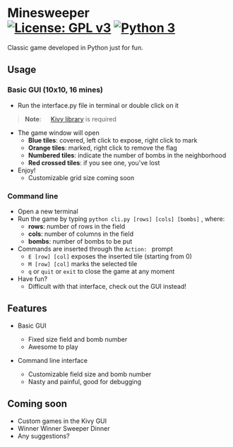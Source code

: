 # Minesweeper &emsp;&emsp;&emsp; [![License: GPL v3](https://img.shields.io/badge/License-GPL%20v3-349bff.svg)](https://www.gnu.org/licenses/gpl-3.0)  [![Python 3](https://img.shields.io/badge/Python-100%25-brightgreen.svg)]()

Classic game developed in Python just for fun.



## Usage

### Basic GUI (10x10, 16 mines)

- Run the interface.py file in terminal or double click on it
> **Note**: &emsp; [Kivy library](https://kivy.org/#home) is required
- The game window will open
  - **Blue tiles**: covered, left click to expose, right click to mark
  - **Orange tiles**: marked, right click to remove the flag
  - **Numbered tiles**: indicate the number of bombs in the neighborhood
  - **Red crossed tiles**: if you see one, you've lost
- Enjoy!
  - Customizable grid size coming soon

### Command line

- Open a new terminal
- Run the game by typing	`python cli.py [rows] [cols] [bombs]`	, where:
  - **rows**:	number of rows in the field
  - **cols**:  	number of columns in the field
  - **bombs**:    number of bombs to be put
- Commands are inserted through the	 `Action: ` 	prompt
  - `E [row] [col]`	exposes the inserted tile (starting from 0)
  - `M [row] [col]`	marks the selected tile
  - `q` or `quit` or `exit` to close the game at any moment
- Have fun?
  - Difficult with that interface, check out the GUI instead!



## Features

- Basic GUI
  - Fixed size field and bomb number
  - Awesome to play

- Command line interface
  - Customizable field size and bomb number
  - Nasty and painful, good for debugging



## Coming soon

- Custom games in the Kivy GUI
- Winner Winner Sweeper Dinner
- Any suggestions?

